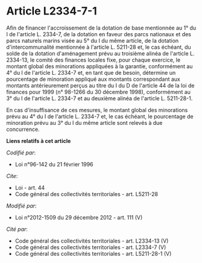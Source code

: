 # Article L2334-7-1

Afin de financer l'accroissement de la dotation de base mentionnée au 1° du I de l'article L. 2334-7, de la dotation en
faveur des parcs nationaux et des parcs naturels marins visée au 5° du I du même article, de la dotation d'intercommunalité
mentionnée à l'article L. 5211-28 et, le cas échéant, du solde de la dotation d'aménagement prévu au troisième alinéa de
l'article L. 2334-13, le comité des finances locales fixe, pour chaque exercice, le montant global des minorations appliquées
à la garantie, conformément au 4° du I de l'article L. 2334-7 et, en tant que de besoin, détermine un pourcentage de
minoration appliqué aux montants correspondant aux montants antérieurement perçus au titre du I du D de l'article 44 de la
loi de finances pour 1999 (n° 98-1266 du 30 décembre 1998), conformément au 3° du I de l'article L. 2334-7 et au deuxième
alinéa de l'article L. 5211-28-1. 

En cas d'insuffisance de ces mesures, le montant global des minorations prévu au 4° du I de l'article L. 2334-7 et, le cas
échéant, le pourcentage de minoration prévu au 3° du I du même article sont relevés à due concurrence.

**Liens relatifs à cet article**

_Codifié par_:

  - Loi n°96-142 du 21 février 1996

_Cite_:

  - Loi - art. 44
  - Code général des collectivités territoriales - art. L5211-28

_Modifié par_:

  - Loi n°2012-1509 du 29 décembre 2012 - art. 111 (V)

_Cité par_:

  - Code général des collectivités territoriales - art. L2334-13 (V)
  - Code général des collectivités territoriales - art. L2334-7 (V)
  - Code général des collectivités territoriales - art. L5211-28-1 (V)
